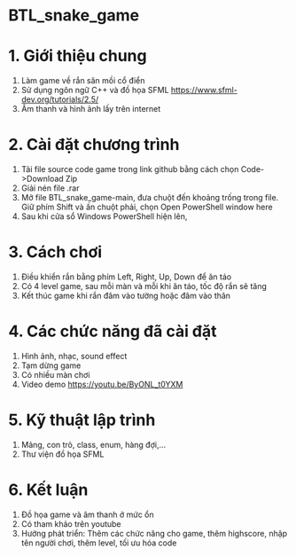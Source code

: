 # BTL_snake_game
# 1. Giới thiệu chung
1. Làm game về rắn săn mồi cổ điển
2. Sử dụng ngôn ngữ C++ và đồ họa SFML https://www.sfml-dev.org/tutorials/2.5/
3. Âm thanh và hình ảnh lấy trên internet
# 2. Cài đặt chương trình
1. Tải file source code game trong link github bằng cách chọn Code->Download Zip
2. Giải nén file .rar
3. Mở file BTL_snake_game-main, đưa chuột đến khoảng trống trong file. Giữ phím Shift và ấn chuột phải, chọn Open PowerShell window here
4. Sau khi cửa sổ Windows PowerShell hiện lên, 

# 3. Cách chơi
1. Điều khiển rắn bằng phím Left, Right, Up, Down để ăn táo
2. Có 4 level game, sau mỗi màn và mỗi khi ăn táo, tốc độ rắn sẽ tăng
3. Kết thúc game khi rắn đâm vào tường hoặc đâm vào thân
# 4. Các chức năng đã cài đặt
1. Hình ảnh, nhạc, sound effect
2. Tạm dừng game
3. Có nhiều màn chơi
4. Video demo https://youtu.be/ByONL_t0YXM
# 5. Kỹ thuật lập trình
1. Mảng, con trỏ, class, enum, hàng đợi,...
2. Thư viện đồ họa SFML
# 6. Kết luận
1. Đồ họa game và âm thanh ở mức ổn
2. Có tham khảo trên youtube
3. Hướng phát triển: Thêm các chức năng cho game, thêm highscore, nhập tên người chơi, thêm level, tối ưu hóa code
